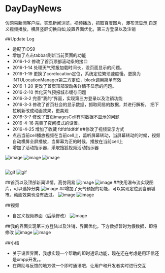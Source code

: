 # DayDayNews
仿网易新闻客户端，实现新闻浏览，视频播放，抓取百度图片，瀑布流显示,自定义视频播放，横屏竖屏切换自如,设置界面优化，第三方登录以及注销

##Update Log
- 适配了iOS9<br />
- 增加了点击tabbar刷新当前页面的功能<br />
- 2016-1-2 修改了首页顶部滚动条的接口 <br />
- 2016-1-14 处理天气预报加载时间长，没页面显示的问题。<br />
- 2016-1-19 更换了corelocation定位，系统定位繁琐速度慢。更换为INTULocationManager第三方定位，block调用简单有效<br />
- 2016-1-20 更改了首页顶部滚动条详情不显示的问题。<br />
- 2016-2-10 优化天气预报城市缓存问题 <br>
- 2016-3-2  完善”我的“界面，实现第三方登录以及注销功能<br>
- 2016-3-3 修改了首页社会的显示数据，抓取网易的数据，并进行解析。 把下拉刷新改成动画效果，更美观<br>
- 2016-3-7 修改了首页imagesCell有时数据不显示的问题<br>
- 2016-4-16 完善了夜间模式的设置。<br>
- 2016-4-25 增加了收藏
fdfdfddfdf
##修改了视频显示方式
- 点击当前cell播放视频在当前cell上，监听屏幕转动，当屏幕转动的时候，视频自动横屏全屏播放，当屏幕为正的时候，播放在当前cell上<br />
- 增加了活动指示器，采取搜狐视频活动指示器

![image](https://raw.githubusercontent.com/gaoyuhang/DayDayNews/master/photo/加载.png)
![image](https://raw.githubusercontent.com/gaoyuhang/DayDayNews/master/photo/播放.png)
![image](https://raw.githubusercontent.com/gaoyuhang/DayDayNews/master/photo/横屏.png)
_<br />_<br />

![gif](https://raw.githubusercontent.com/gaoyuhang/DayDayNews/master/photo/111.gif)
![gif](https://raw.githubusercontent.com/gaoyuhang/DayDayNews/master/photo/222.gif)

##首页以及顶部新闻详情，高仿网易
![image](https://raw.githubusercontent.com/gaoyuhang/DayDayNews/master/photo/newsfresh.png)
![image](https://raw.githubusercontent.com/gaoyuhang/DayDayNews/master/photo/newsdata.png)
##使用瀑布流实现图片，可以选择分类
![image](https://raw.githubusercontent.com/gaoyuhang/DayDayNews/master/photo/photo.png)
##增加了天气预报的功能，可以实现定位到当前城市。动画效果也没有放过。
![image](https://raw.githubusercontent.com/gaoyuhang/DayDayNews/master/photo/detail.png)
![image](https://raw.githubusercontent.com/gaoyuhang/DayDayNews/master/photo/weather.PNG)

##视频
- 自定义视频界面（后续修改）
![image](https://raw.githubusercontent.com/gaoyuhang/DayDayNews/master/photo/video.png)


##我的界面实现第三方登陆以及注销，界面优化。下方数据暂时为假数据，即将修改
![image](https://raw.githubusercontent.com/gaoyuhang/DayDayNews/master/photo/setting.png)
![image](https://raw.githubusercontent.com/gaoyuhang/DayDayNews/master/photo/login.png)<br>

##小结
- 关于设置界面，我想实现一个帮助的即时通讯功能，现在还在考虑是用环信还是xmpp开发。。
- 在帮助与反馈的地方做一个即时通讯吧，让用户和开发者实时进行交互





